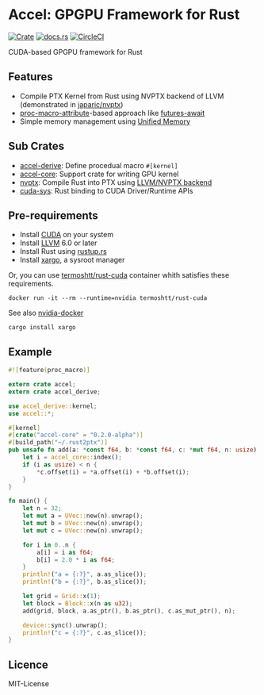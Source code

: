 Accel: GPGPU Framework for Rust
================================

[![Crate](http://meritbadge.herokuapp.com/accel)](https://crates.io/crates/accel)
[![docs.rs](https://docs.rs/accel/badge.svg)](https://docs.rs/accel)
[![CircleCI](https://circleci.com/gh/termoshtt/accel.svg?style=shield)](https://circleci.com/gh/termoshtt/accel)

CUDA-based GPGPU framework for Rust

Features
---------

- Compile PTX Kernel from Rust using NVPTX backend of LLVM (demonstrated in [japaric/nvptx](https://github.com/japaric/nvptx))
- [proc-macro-attribute](https://github.com/rust-lang/rust/issues/38356)-based approach like [futures-await](https://github.com/alexcrichton/futures-await)
- Simple memory management using [Unified Memory](http://docs.nvidia.com/cuda/cuda-c-programming-guide/index.html#um-unified-memory-programming-hd)

Sub Crates
-----------
- [accel-derive](accel-derive/README.md): Define procedual macro `#[kernel]`
- [accel-core](accel-core/README.md): Support crate for writing GPU kernel
- [nvptx](nvptx): Compile Rust into PTX using [LLVM/NVPTX backend](https://llvm.org/docs/NVPTXUsage.html)
- [cuda-sys](cuda-sys/README.md): Rust binding to CUDA Driver/Runtime APIs

Pre-requirements
---------------

- Install [CUDA](https://developer.nvidia.com/cuda-downloads) on your system
- Install [LLVM](https://llvm.org/) 6.0 or later
- Install Rust using [rustup.rs](https://github.com/rust-lang-nursery/rustup.rs)
- Install [xargo](https://github.com/japaric/xargo), a sysroot manager

Or, you can use [termoshtt/rust-cuda](https://hub.docker.com/r/termoshtt/rust-cuda/) container whith satisfies these requirements.

```
docker run -it --rm --runtime=nvidia termoshtt/rust-cuda
```

See also [nvidia-docker](https://github.com/NVIDIA/nvidia-docker)

```
cargo install xargo
```

Example
--------

```rust
#![feature(proc_macro)]

extern crate accel;
extern crate accel_derive;

use accel_derive::kernel;
use accel::*;

#[kernel]
#[crate("accel-core" = "0.2.0-alpha")]
#[build_path("~/.rust2ptx")]
pub unsafe fn add(a: *const f64, b: *const f64, c: *mut f64, n: usize) {
    let i = accel_core::index();
    if (i as usize) < n {
        *c.offset(i) = *a.offset(i) + *b.offset(i);
    }
}

fn main() {
    let n = 32;
    let mut a = UVec::new(n).unwrap();
    let mut b = UVec::new(n).unwrap();
    let mut c = UVec::new(n).unwrap();

    for i in 0..n {
        a[i] = i as f64;
        b[i] = 2.0 * i as f64;
    }
    println!("a = {:?}", a.as_slice());
    println!("b = {:?}", b.as_slice());

    let grid = Grid::x(1);
    let block = Block::x(n as u32);
    add(grid, block, a.as_ptr(), b.as_ptr(), c.as_mut_ptr(), n);

    device::sync().unwrap();
    println!("c = {:?}", c.as_slice());
}
```

Licence
--------
MIT-License
